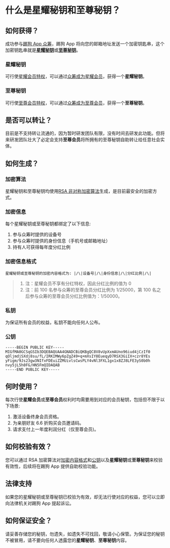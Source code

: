 # 什么是星耀秘钥和至尊秘钥？

## 如何获得？

成功参与[踢狗 App 众筹](../crowdfunding.md#如何参与众筹)，踢狗 App 将向您的邮箱地址发送一个加密钥匙串，这个加密钥匙串就是[**星耀秘钥**](#星耀秘钥)或[**至尊秘钥**](#至尊秘钥)。

### 星耀秘钥

可行使[星耀会员特权](../crowdfunding.md#星耀会员特权)，可以通过[众筹成为星耀会员](../crowdfunding.md#星耀会员)，获得一个**星耀秘钥**。

### 至尊秘钥

可行使[至尊会员特权](../crowdfunding.md#至尊会员特权)，可以通过[众筹成为至尊会员](../crowdfunding.md#至尊会员)，获得一个**至尊秘钥**。

## 是否可以转让？

目前是不支持转让流通的，因为暂时研发团队有限，没有时间去研发此功能。但将来研发团队壮大了必定会支持**至尊会员**将所拥有的至尊秘钥自助转让给任意社会实体。

## 如何生成？

### 加密算法

星耀秘钥和至尊秘钥均使用[RSA 非对称加密算法](https://baike.baidu.com/item/RSA%E7%AE%97%E6%B3%95/263310?fromtitle=RSA&fromid=210678&fr=aladdin)生成，是目前最安全的加密方式。

### 加密信息

每个星耀秘钥或至尊秘钥都绑定了以下信息:

1. 参与众筹时提供的设备号
1. 参与众筹时提供的身份信息（手机号或邮箱地址）
1. 持有人可获得每年度分红比例

### 加密信息格式

```
星耀秘钥或至尊秘钥的加密内容格式为: |/\|设备号|/\|身份信息|/\|分红比例|/\|
```

> 1. 注：星耀会员不享有分红特权，因此分红比例的值为 0
> 1. 注：前 100 名参与众筹的至尊会员分红比例为 1/25000，第 100 名之后参与众筹的至尊会员分红比例值为：1/50000。

### 私钥

为保证所有会员的权益，私钥不能向任何人公布。

### 公钥

```
-----BEGIN PUBLIC KEY-----
MIGfMA0GCSqGSIb3DQEBAQUAA4GNADCBiQKBgQC8V8vUpXxmAUno96iud4jCzIf0
qOljmdjSXdj8su/fL/IRKIMWy6pZgZ49+q+mXsIY8EueqyD7RSX3GiIX+czr8YEs
yFigm/9Js23gw3NIfxFDEuiZZMUivlsCwsPLY4vNl3FXL1gx1x8ZJ8LFE3yS0b0h
nvy5jL5h0FG/HN5FmQIDAQAB
-----END PUBLIC KEY-----
```

## 何时使用？

每次行使**星耀会员**或**至尊会员**权利时均需要用到对应的会员秘钥，包括但不限于以下场景:

1. 激活设备终身会员资格。
1. 为亲朋好友 6.6 折购买会员邀请码。
1. 请求支付上一年度利润分红（仅至尊会员)。

## 如何校验有效？

您可以通过 RSA 加密算法对[加密内容格式](#加密内容格式)和[公钥](#公钥)以及**星耀秘钥**或**至尊秘钥**来校验有效性，后续将在踢狗 App 提供自助校验功能。

## 法律支持

如果您的星耀秘钥或至尊秘钥已校验为有效，却无法行使对应的权益，您可以立即向法律机关对踢狗 App 提起诉讼。

## 如何保证安全？

请妥善存储您的秘钥，勿遗失，如遗失不可找回，敬请小心保管。为保证您的秘钥不被冒用，请不要向任何人透露您的**星耀秘钥**、**至尊秘钥**内容。
